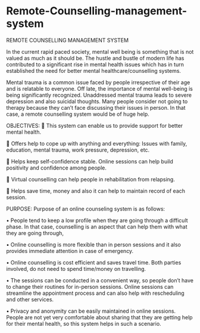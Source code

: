 # Remote-Counselling-management-system

REMOTE COUNSELLING MANAGEMENT SYSTEM

In the current rapid paced society, mental well being is something that is not valued as much as it should be. The hustle and bustle of modern life has contributed to a significant rise in mental health issues which has in turn established the need for better mental healthcare/counselling systems. 


Mental trauma is a common issue faced by people irrespective of their age and is relatable to everyone. Off late, the importance of mental well-being is being significantly recognized. Unaddressed mental trauma leads to severe depression and also suicidal thoughts. Many people consider not going to therapy because they can’t face discussing their issues in person. In that case, a remote counselling system would be of huge help.


OBJECTIVES:
	This system can enable us to provide support for better mental health.

	Offers help to cope up with anything and everything: Issues with family, education, mental trauma, work pressure, depression, etc.

	Helps keep self-confidence stable. Online sessions can help build positivity and confidence among people.

	Virtual counselling can help people in rehabilitation from relapsing.

	Helps save time, money and also it can help to maintain record of each session.



PURPOSE:
Purpose of an online counseling system is as follows:

•	People tend to keep a low profile when they are going through a difficult phase. In that case, counselling is an aspect that can help them with what they are going through,

•	Online counselling is more flexible than in person sessions and it also provides immediate attention in case of emergency. 

•	Online counselling is cost efficient and saves travel time. Both parties involved, do not need to spend time/money on travelling. 

•	The sessions can be conducted in a convenient way, so people don’t have to change their routines for in-person sessions. Online sessions can streamline the appointment process and can also help with rescheduling and other services.

•	Privacy and anonymity can be easily maintained in online sessions. People are not yet very comfortable about sharing that they are getting help for their mental health, so this system helps in such a scenario.










